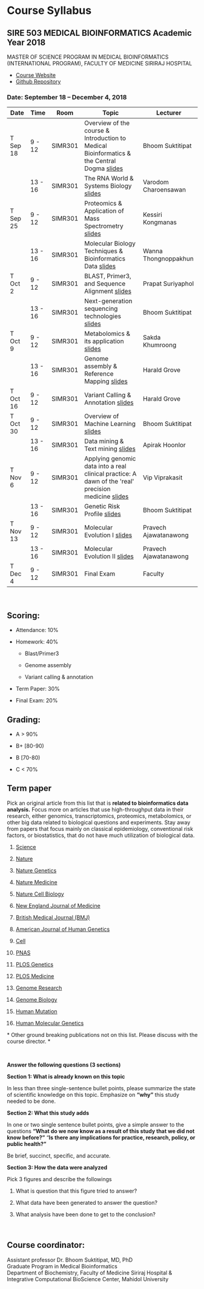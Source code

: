 Course Syllabus
===============

SIRE 503 MEDICAL BIOINFORMATICS 
Academic Year 2018
--------------------------------------------------
MASTER OF SCIENCE PROGRAM IN MEDICAL BIOINFORMATICS (INTERNATIONAL PROGRAM), 
FACULTY OF MEDICINE SIRIRAJ HOSPITAL

- [Course Website](https://si-medbif.github.io/SIRE503_2018/)
- [Github Repository](https://github.com/si-medbif/SIRE503_2018)
### Date: September 18 – December 4, 2018

| Date     | Time    | Room    | Topic                                                                                                                       | Lecturer              |
|----------|---------|---------|-----------------------------------------------------------------------------------------------------------------------------|-----------------------|
| T Sep 18 | 9 - 12  | SIMR301 | Overview of the course & Introduction to Medical Bioinformatics & the Central Dogma [slides](./slides/L01_SIRE503_2018.pdf) | Bhoom Suktitipat      |
|          | 13 - 16 | SIMR301 | The RNA World & Systems Biology [slides](./slides/L02_SIRE503_2018.pdf)                                                     | Varodom Charoensawan  |
| T Sep 25 | 9 - 12  | SIMR301 | Proteomics & Application of Mass Spectrometry  [slides](./slides/L03_SIRE503_2018.pdf)                                                                         | Kessiri Kongmanas     |
|          | 13 - 16 | SIMR301 | Molecular Biology Techniques & Bioinformatics Data  [slides](./slides/L04_SIRE503_2018.pdf)                                                                        | Wanna Thongnoppakhun  |
| T Oct 2  | 9 - 12  | SIMR301 | BLAST, Primer3, and Sequence Alignment [slides](./slides/L05_SIRE503_2018.pdf)                                                                                     | Prapat Suriyaphol     |
|          | 13 - 16 | SIMR301 | Next-generation sequencing technologies [slides](./slides/L06_SIRE503_2018.pdf)                                                                                     | Bhoom Suktitipat      |
| T Oct 9  | 9 - 12  | SIMR301 | Metabolomics & its application [slides](./slides/L07_SIRE503_2018.pdf)                                                                                             | Sakda Khumroong       |
|          | 13 - 16 | SIMR301 | Genome assembly & Reference Mapping [slides](./slides/L08_SIRE503_2018.pdf)                                                                                        | Harald Grove          |
| T Oct 16 | 9 - 12  | SIMR301 | Variant Calling & Annotation [slides](./slides/L09_SIRE503_2018.pdf)                                                                                               | Harald Grove          |
| T Oct 30 | 9 - 12  | SIMR301 | Overview of Machine Learning [slides](./slides/L10_SIRE503_2018.pdf)                                                                                               | Bhoom Suktitipat      |
|          | 13 - 16 | SIMR301 | Data mining & Text mining [slides](./slides/L11_SIRE503_2018.pdf)                                                                                                  | Apirak Hoonlor        |
| T Nov 6  | 9 - 12  | SIMR301 | Applying genomic data into a real clinical practice: A dawn of the 'real' precision medicine [slides](./slides/L12_SIRE503_2018.pdf)                               | Vip Viprakasit        |
|          | 13 - 16 | SIMR301 | Genetic Risk Profile [slides](./slides/L13_SIRE503_2018.pdf)                                                                                                       | Bhoom Suktitipat      |
| T Nov 13 | 9 - 12  | SIMR301 | Molecular Evolution I [slides](./slides/L14_SIRE503_2018.pdf)                                                                                                      | Pravech Ajawatanawong |
|          | 13 - 16 | SIMR301 | Molecular Evolution II [slides](./slides/L15_SIRE503_2018.pdf)                                                                                                     | Pravech Ajawatanawong |
| T Dec 4  | 9 - 12  | SIMR301 | Final Exam                                                                                                                  | Faculty               |

 

Scoring:
--------

-   Attendance: 10%

-   Homework: 40%

    -   Blast/Primer3

    -   Genome assembly

    -   Variant calling & annotation

-   Term Paper: 30%

-   Final Exam: 20%

Grading:
--------

-   A \> 90%

-   B+ [80-90)

-   B [70-80)

-   C \< 70%

Term paper
----------

Pick an original article from this list that is **related to bioinformatics data
analysis.** Focus more on articles that use high-throughput data in their
research, either genomics, transcriptomics, proteomics, metabolomics, or other
big data related to biological questions and experiments. Stay away from papers
that focus mainly on classical epidemiology, conventional risk factors, or
biostatistics, that do not have much utilization of biological data.

1.  [Science](http://science.sciencemag.org/)

2.  [Nature](https://www.nature.com/nature/current-issue)

3.  [Nature Genetics](https://www.nature.com/ng/)

4.  [Nature Medicine](https://www.nature.com/nm/)

5.  [Nature Cell Biology](https://www.nature.com/ncb/)

6.  [New England Journal of Medicine](https://www.nejm.org/)

7.  [British Medical Journal (BMJ)](https://www.bmj.com/)

8.  [American Journal of Human Genetics](https://www.cell.com/ajhg/home)

9.  [Cell](https://www.cell.com/)

10. [PNAS](http://www.pnas.org/)

11. [PLOS Genetics](https://journals.plos.org/plosgenetics/)

12. [PLOS Medicine](https://journals.plos.org/plosmedicine/)

13. [Genome Research](https://genome.cshlp.org/)

14. [Genome Biology](https://genomebiology.biomedcentral.com/)

15. [Human Mutation](https://onlinelibrary.wiley.com/journal/10981004)

16. [Human Molecular Genetics](https://academic.oup.com/hmg/issue)

\* Other ground breaking publications not on this list. Please discuss with the
course director. \*

 

**Answer the following questions (3 sections)**

**Section 1: What is already known on this topic**

In less than three single-sentence bullet points, please summarize the state of
scientific knowledge on this topic. Emphasize on **“why”** this study needed to
be done.

**Section 2: What this study adds**

In one or two single sentence bullet points, give a simple answer to the
questions **“What do we now know as a result of this study that we did not know
before?”** “**Is there any implications for practice, research, policy, or
public health?”**

Be brief, succinct, specific, and accurate.

**Section 3: How the data were analyzed**

Pick 3 figures and describe the followings

1.  What is question that this figure tried to answer?

2.  What data have been generated to answer the question?

3.  What analysis have been done to get to the conclusion?

 

Course coordinator:
-------------------

Assistant professor Dr. Bhoom Suktitipat, MD, PhD  
Graduate Program in Medical Bioinformatics  
Department of Biochemistry, Faculty of Medicine Siriraj Hospital &  
Integrative Computational BioScience Center, Mahidol University

